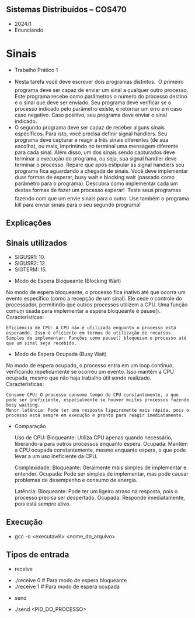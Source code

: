
## Sistemas Distribuídos – COS470
- 2024/1
- Enunciando 

# Sinais
* Trabalho Prático 1
-   Nesta tarefa você deve escrever dois programas distintos.
 O primeiro programa deve ser capaz de enviar um sinal a qualquer outro processo. Este
programa recebe como parâmetros o número do processo destino e o sinal que deve ser
enviado. Seu programa deve verificar se o processo indicado pelo parâmetro existe, e
retornar um erro em caso caso negativo. Caso positivo, seu programa deve enviar o sinal
indicado.
- O segundo programa deve ser capaz de receber alguns sinais específicos. Para isto, você
precisa definir signal handlers. Seu programa deve capturar e reagir a três sinais diferentes
(de sua escolha), ou mais, imprimindo no terminal uma mensagem diferente para cada
sinal. Além disso, um dos sinais sendo capturados deve terminar a execução do programa,
ou seja, sua signal handler deve terminar o processo. Repare que após estipular as signal
handlers seu programa fica aguardando a chegada de sinais. Você deve implementar duas
formas de esperar, busy wait e blocking wait (passado como parâmetro para o programa).
Descubra como implementar cada um destas formas de fazer um processo esperar!
 Teste seus programas fazendo com que um envie sinais para o outro. Use também o
programa kill para enviar sinais para o seu segundo programa!


## Explicações

## Sinais utilizados
- SIGUSR1: 10.
- SIGUSR2: 12.
- SIGTERM: 15.

* Modo de Espera Bloqueante (Blocking Wait)

No modo de espera bloqueante, o processo fica inativo até que ocorra um evento específico (como a recepção de um sinal). Ele cede o controle do processador, permitindo que outros processos utilizem a CPU. Uma função comum usada para implementar a espera bloqueante é pause().
Características:

    Eficiência de CPU: A CPU não é utilizada enquanto o processo está esperando. Isso é eficiente em termos de utilização de recursos.
    Simples de implementar: Funções como pause() bloqueiam o processo até que um sinal seja recebido.

* Modo de Espera Ocupada (Busy Wait)

No modo de espera ocupado, o processo entra em um loop contínuo, verificando repetidamente se ocorreu um evento. Isso mantém a CPU ocupada, mesmo que não haja trabalho útil sendo realizado.
Características:

    Consome CPU: O processo consome tempo de CPU constantemente, o que pode ser ineficiente, especialmente se houver muitos processos fazendo busy waiting.
    Menor latência: Pode ter uma resposta ligeiramente mais rápida, pois o processo está sempre em execução e pronto para reagir imediatamente.



* Comparação

    Uso de CPU:
        Bloqueante: Utiliza CPU apenas quando necessário, liberando-a para outros processos enquanto espera.
        Ocupada: Mantém a CPU ocupada constantemente, mesmo enquanto espera, o que pode levar a um uso ineficiente da CPU.

    Complexidade:
        Bloqueante: Geralmente mais simples de implementar e entender.
        Ocupada: Pode ser simples de implementar, mas pode causar problemas de desempenho e consumo de energia.

    Latência:
        Bloqueante: Pode ter um ligeiro atraso na resposta, pois o processo precisa ser despertado.
        Ocupada: Responde imediatamente, pois está sempre ativo.


## Execução
- gcc -o <executavél> <nome_do_arquivo>

## Tipos de entrada 
* receive
- ./receive 0  # Para modo de espera bloqueante
- ./receive 1  # Para modo de espera ocupada

* send
- ./send <PID_DO_PROCESSO> <SINAL>